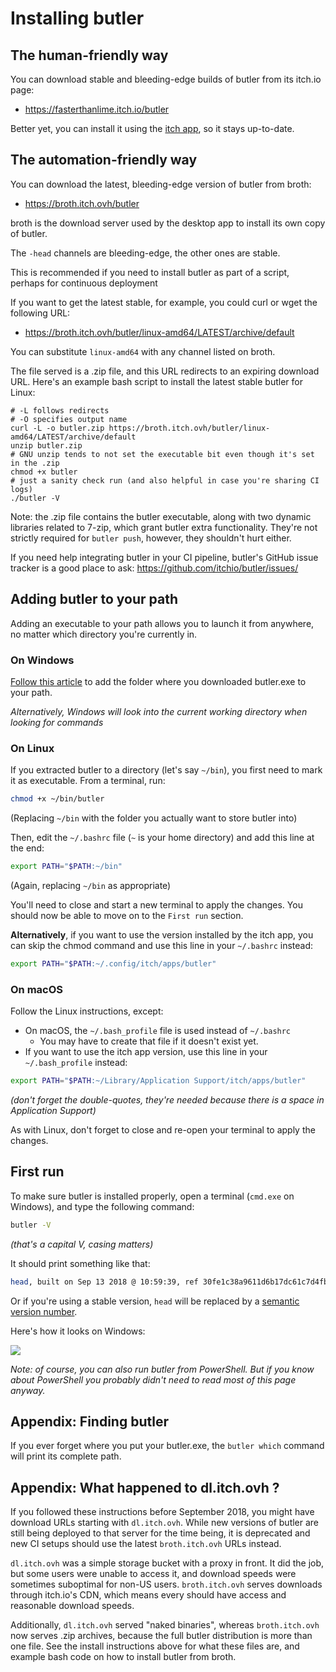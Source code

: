 
# Installing butler

## The human-friendly way

You can download stable and bleeding-edge builds of butler from its itch.io page:

  - <https://fasterthanlime.itch.io/butler>

Better yet, you can install it using the [itch app](https://itch.io/app), so it stays up-to-date.

## The automation-friendly way

You can download the latest, bleeding-edge version of butler from broth:

  - <https://broth.itch.ovh/butler>

broth is the download server used by the desktop app to install its own copy of butler.

The `-head` channels are bleeding-edge, the other ones are stable.

This is recommended if you need to install butler as part of a script, perhaps for continuous deployment

If you want to get the latest stable, for example, you could curl or wget the following URL:

  - <https://broth.itch.ovh/butler/linux-amd64/LATEST/archive/default>

You can substitute `linux-amd64` with any channel listed on broth.

The file served is a .zip file, and this URL redirects to an expiring download URL. Here's
an example bash script to install the latest stable butler for Linux:

```
# -L follows redirects
# -O specifies output name
curl -L -o butler.zip https://broth.itch.ovh/butler/linux-amd64/LATEST/archive/default
unzip butler.zip
# GNU unzip tends to not set the executable bit even though it's set in the .zip
chmod +x butler
# just a sanity check run (and also helpful in case you're sharing CI logs)
./butler -V
```

Note: the .zip file contains the butler executable, along with two dynamic
libraries related to 7-zip, which grant butler extra functionality. They're
not strictly required for `butler push`, however, they shouldn't hurt either.

If you need help integrating butler in your CI pipeline, butler's GitHub issue
tracker is a good place to ask: https://github.com/itchio/butler/issues/

## Adding butler to your path

Adding an executable to your path allows you to launch it from anywhere,
no matter which directory you're currently in.

### On Windows

[Follow this article](http://www.howtogeek.com/118594/how-to-edit-your-system-path-for-easy-command-line-access/) to add the folder where you downloaded butler.exe to your path.

*Alternatively, Windows will look into the current working directory when
looking for commands*

### On Linux

If you extracted butler to a directory (let's say `~/bin`), you first need
to mark it as executable. From a terminal, run:

```sh
chmod +x ~/bin/butler
```

(Replacing `~/bin` with the folder you actually want to store butler into)

Then, edit the `~/.bashrc` file (`~` is your home directory) and add this line
at the end:

```sh
export PATH="$PATH:~/bin"
```

(Again, replacing `~/bin` as appropriate)

You'll need to close and start a new terminal to apply the changes. You should
now be able to move on to the `First run` section.

**Alternatively**, if you want to use the version installed by the itch app,
you can skip the chmod command and use this line in your `~/.bashrc` instead:

```sh
export PATH="$PATH:~/.config/itch/apps/butler"
```

### On macOS

Follow the Linux instructions, except:

  * On macOS, the `~/.bash_profile` file is used instead of `~/.bashrc`
    * You may have to create that file if it doesn't exist yet.
  * If you want to use the itch app version, use this line in your `~/.bash_profile` instead:

```sh
export PATH="$PATH:~/Library/Application Support/itch/apps/butler"
```

*(don't forget the double-quotes, they're needed because there is a space in Application Support)*

As with Linux, don't forget to close and re-open your terminal to apply the changes.

## First run

To make sure butler is installed properly, open a terminal (`cmd.exe` on Windows),
and type the following command:

```bash
butler -V
```

*(that's a capital V, casing matters)*

It should print something like that:

```bash
head, built on Sep 13 2018 @ 10:59:39, ref 30fe1c38a9611d6b17dc61c7d4fb9582aa369d41
```

Or if you're using a stable version, `head` will be replaced by a [semantic version
number](http://semver.io/).

Here's how it looks on Windows:

![](images/butler-cmd-exe.png)

*Note: of course, you can also run butler from PowerShell. But if you know
about PowerShell you probably didn't need to read most of this page anyway.*

## Appendix: Finding butler

If you ever forget where you put your butler.exe, the `butler which` command
will print its complete path.

## Appendix: What happened to dl.itch.ovh ?

If you followed these instructions before September 2018, you might have
download URLs starting with `dl.itch.ovh`. While new versions of butler are
still being deployed to that server for the time being, it is deprecated
and new CI setups should use the latest `broth.itch.ovh` URLs instead.

`dl.itch.ovh` was a simple storage bucket with a proxy in front. It did
the job, but some users were unable to access it, and download speeds were
sometimes suboptimal for non-US users. `broth.itch.ovh` serves downloads
through itch.io's CDN, which means every should have access and reasonable
download speeds.

Additionally, `dl.itch.ovh` served "naked binaries", whereas `broth.itch.ovh`
now serves .zip archives, because the full butler distribution is more than
one file. See the install instructions above for what these files are, and
example bash code on how to install butler from broth.
